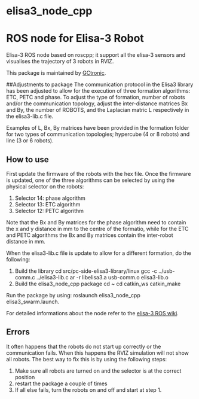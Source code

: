 # elisa3_node_cpp

# ROS node for Elisa-3 Robot
Elisa-3 ROS node based on roscpp; it support all the elisa-3 sensors and visualises the trajectory of 3 robots in RVIZ.

This package is maintained by [GCtronic](http://www.gctronic.com/).

##Adjustments to package
The communication protocol in the Elisa3 library has been adjusted to allow for the execution of three formation algorithms: ETC, PETC and phase. To adjust the type of formation, number of robots and/or the communication topology, adjust the inter-distance matrices Bx and By, the number of ROBOTS, and the Laplacian matric L respectively in the elisa3-lib.c file. 

Examples of L, Bx, By matrices have been provided in the formation folder for two types of communication topologies; hypercube (4 or 8 robots) and line (3 or 6 robots).

## How to use
First update the firmware of the robots with the hex file. Once the firmware is updated, one of the three algorithms can be selected by using the physical selector on the robots:
1. Selector 14: phase algorithm
2. Selector 13: ETC algorithm
3. Selector 12: PETC algorithm

Note that the Bx and By matrices for the phase algorithm need to contain the x and y distance in mm to the centre of the formatio, while for the ETC and PETC algorithms the Bx and By matrices contain the inter-robot distance in mm.

When the elisa3-lib.c file is update to allow for a different formation, do the following:
1. Build the library
   cd src/pc-side-elisa3-library/linux
   gcc -c ../usb-comm.c ../elisa3-lib.c
   ar -r libelisa3.a usb-comm.o elisa3-lib.o
2. Build the elisa3_node_cpp package
    cd ~
    cd catkin_ws
    catkin_make
    
    
Run the package by using: roslaunch elisa3_node_cpp elisa3_swarm.launch.

For detailed informations about the node refer to the [elisa-3 ROS wiki](http://www.gctronic.com/doc/index.php/Elisa-3#ROS).

## Errors
It often happens that the robots do not start up correctly or the communication fails. When this happens the RVIZ simulation will not show all robots. The best way to fix this is by using the following steps:
1. Make sure all robots are turned on and the selector is at the correct position
2. restart the package a couple of times
3. If all else fails, turn the robots on and off and start at step 1.

